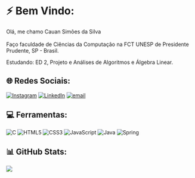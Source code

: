 # :zap: Bem Vindo:
Olá, me chamo Cauan Simões da Silva<br><br>Faço faculdade de Ciências da Computação na FCT UNESP de Presidente Prudente, SP - Brasil.

Estudando: ED 2, Projeto e Análises de Algoritmos e Álgebra Linear.


## 🌐 Redes Sociais:
[![Instagram](https://img.shields.io/badge/Instagram-%23E4405F.svg?logo=Instagram&logoColor=white)](https://www.instagram.com/cauansm8/)  [![LinkedIn](https://img.shields.io/badge/LinkedIn-%230077B5.svg?logo=linkedin&logoColor=white)](https://linkedin.com/in/cauansm8)  [![email](https://img.shields.io/badge/Email-D14836?logo=gmail&logoColor=white)](mailto:cauan.simoes.contato@gmail.com) 

## 💻 Ferramentas:
![C](https://img.shields.io/badge/c-%2300599C.svg?style=for-the-badge&logo=c&logoColor=white) ![HTML5](https://img.shields.io/badge/html5-%23E34F26.svg?style=for-the-badge&logo=html5&logoColor=white) ![CSS3](https://img.shields.io/badge/css3-%231572B6.svg?style=for-the-badge&logo=css3&logoColor=white) ![JavaScript](https://img.shields.io/badge/javascript-%23323330.svg?style=for-the-badge&logo=javascript&logoColor=%23F7DF1E)  ![Java](https://img.shields.io/badge/java-%23ED8B00.svg?style=for-the-badge&logo=openjdk&logoColor=white) ![Spring](https://img.shields.io/badge/spring-%236DB33F.svg?style=for-the-badge&logo=spring&logoColor=white)
## 📊 GitHub Stats:
![](https://github-readme-stats.vercel.app/api/top-langs/?username=cauansm8&theme=tokyonight&hide_border=true&include_all_commits=false&count_private=false&layout=compact)

<!-- Proudly created with GPRM ( https://gprm.itsvg.in ) -->
